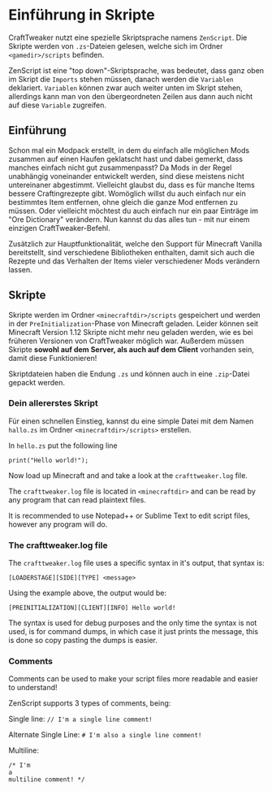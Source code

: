 # Einführung in Skripte

CraftTweaker nutzt eine spezielle Skriptsprache namens `ZenScript`. Die Skripte werden von `.zs`-Dateien gelesen, welche sich im Ordner `<gamedir>/scripts` befinden.

ZenScript ist eine "top down"-Skriptsprache, was bedeutet, dass ganz oben im Skript die `Imports` stehen müssen, danach werden die `Variablen` deklariert. `Variablen` können zwar auch weiter unten im Skript stehen, allerdings kann man von den übergeordneten Zeilen aus dann auch nicht auf diese `Variable` zugreifen.

## Einführung

Schon mal ein Modpack erstellt, in dem du einfach alle möglichen Mods zusammen auf einen Haufen geklatscht hast und dabei gemerkt, dass manches einfach nicht gut zusammenpasst? Da Mods in der Regel unabhängig voneinander entwickelt werden, sind diese meistens nicht untereinaner abgestimmt. Vielleicht glaubst du, dass es für manche Items bessere Craftingrezepte gibt. Womöglich willst du auch einfach nur ein bestimmtes Item entfernen, ohne gleich die ganze Mod entfernen zu müssen. Oder vielleicht möchtest du auch einfach nur ein paar Einträge im "Ore Dictionary" verändern. Nun kannst du das alles tun - mit nur einem einzigen CraftTweaker-Befehl.

Zusätzlich zur Hauptfunktionalität, welche den Support für Minecraft Vanilla bereitstellt, sind verschiedene Bibliotheken enthalten, damit sich auch die Rezepte und das Verhalten der Items vieler verschiedener Mods verändern lassen.

## Skripte

Skripte werden im Ordner `<minecraftdir>/scripts` gespeichert und werden in der `PreInitialization`-Phase von Minecraft geladen. Leider können seit Minecraft Version 1.12 Skripte nicht mehr neu geladen werden, wie es bei früheren Versionen von CraftTweaker möglich war. Außerdem müssen Skripte **sowohl auf dem Server, als auch auf dem Client** vorhanden sein, damit diese Funktionieren!

Skriptdateien haben die Endung `.zs` und können auch in eine `.zip`-Datei gepackt werden.

### Dein allererstes Skript

Für einen schnellen Einstieg, kannst du eine simple Datei mit dem Namen `hallo.zs` im Ordner `<minecraftdir>/scripts>` erstellen.

In `hello.zs` put the following line

    print("Hello world!");
    

Now load up Minecraft and and take a look at the `crafttweaker.log` file.

The `crafttweaker.log` file is located in `<minecraftdir>` and can be read by any program that can read plaintext files.

It is recommended to use Notepad++ or Sublime Text to edit script files, however any program will do.

### The crafttweaker.log file

The `crafttweaker.log` file uses a specific syntax in it's output, that syntax is:

    [LOADERSTAGE][SIDE][TYPE] <message>
    

Using the example above, the output would be:

    [PREINITIALIZATION][CLIENT][INFO] Hello world!
    

The syntax is used for debug purposes and the only time the syntax is not used, is for command dumps, in which case it just prints the message, this is done so copy pasting the dumps is easier.

### Comments

Comments can be used to make your script files more readable and easier to understand!

ZenScript supports 3 types of comments, being:

Single line: `// I'm a single line comment!`

Alternate Single Line: `# I'm also a single line comment!`

Multiline:

    /* I'm 
    a
    multiline comment! */